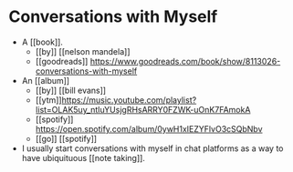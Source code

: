 # Conversations with Myself

- A [[book]].
  - [[by]] [[nelson mandela]]
  - [[goodreads]] https://www.goodreads.com/book/show/8113026-conversations-with-myself
- An [[album]]
  - [[by]] [[bill evans]]
  - [[ytm]]https://music.youtube.com/playlist?list=OLAK5uy_ntIuYUsjgRHsARRY0FZWK-uOnK7FAmokA
  - [[spotify]] https://open.spotify.com/album/0ywH1xIEZYFlvO3cSQbNbv
  - [[go]] [[spotify]]
- I usually start conversations with myself in chat platforms as a way to have ubiquituous [[note taking]].


